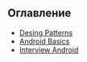 ## Оглавление
 - [Desing Patterns](https://github.com/Sanchello69/AndoidDoc/blob/master/DesingPatterns.md)
 - [Android Basics](https://github.com/Sanchello69/AndoidDoc/blob/master/AndroidBasics.md)
 - [Interview Android](https://github.com/Sanchello69/AndoidDoc/blob/master/InterviewAndroid.md)

